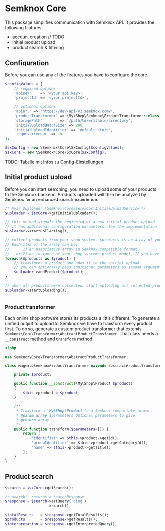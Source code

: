 # Semknox Core

This package simplifies communication with Semknox API. It provides the following features:

* account creation // TODO
* initial product upload
* product search & filtering

## Configuration

Before you can use any of the features you have to configure the core.


~~~php
$configValues = [
    // required options
    'apiKey'    => '<your api key>',
    'projectId' => '<your projectId>',  
    
    // optional options
    'apiUrl' => 'https://dev-api-v3.semknox.com/',
    'productTransformer' => \My\Shop\Semknox\ProductTransformer::class,
    'storagePath'        => '/path/to/writable/directory',
    'initialUploadBatchSize' => 200,
    'initialUploadIdentifier' => 'default-store',
    'requestTimeout' => 15
];

$sxConfig = new \Semknox\Core\SxConfig($configValues);
$sxCore = new \Semknox\Core\SxCore($sxConfig);
~~~

TODO: Tabelle mit Infos zu Config-Einstellungen

## Initial product upload

Before you can start searching, you need to upload some of your products to the Semknox backend. Products uploaded will then be analyzed by Semknox for an enhanced search experience.

~~~php
/* @var $uploader \Semknox\Core\Services\InitialUploadService */
$uploader = $sxCore->getInitialUploader();

// this method signals the beginning of a new initial product upload
// it has additional configuration parameters. See the implementation for details. 
$uploader->startCollecting();

// collect products from your shop system. $products is an array of your products.
// Each item of the array can be:
//      1) an associative array in Semknox compatible format
//   or 2) an instance of your shop systems product model, IF you have set the `productTransformer` configuration to a valid product transformer 
foreach($products as $product) {
    // transforms a product and adds it to the initial upload
    // you can optionally pass additional parameters as second argument
    $uploader->addProduct($product);
}

// when all products were collected: start uploading all collected products 
$uploader->startUploading();
  
~~~


### Product transformer

Each online shop software stores its products a little different. To generate a unified output to upload to Semknox we have to transform every product first. To do so, generate a custom product transformer that extends `Semknox\Core\Transformer\AbstractProductTransformer`.
That class needs a `__construct` method and `transform` method. 

```php
<?php

use Semknox\Core\Transformer\AbstractProductTransformer;

class MagentoSemknoxProductTransformer extends AbstractProductTransformer {

    private $product;

    public function __construct(\My\Shop\Product $product)
    {
        $this->product = $product;
    }   

    /**
     * Transform a \My\Shop\Product to a Semknox compatible format.
     * @param array $parameters Optional parameters to give 
     * @return array
     */
    public function transform($parameters=[]) {
        return [
            'identifier' => $this->product->getId(),
            'groupIdentifier' => $this->product->getCategoryId(),
            'name' => $this->product->getTitle()
        ];        
    } 
}
```
 
## Product search

~~~php
$search = $sxCore->getSearch();

// search() returns a SearchResponse
$response = $search->setQuery('ding')
                   ->search();

$totalResults   = $response->getTotalResults();
$products       = $response->getResults();
$interpretation = $response->getInterpretedQuery();

~~~